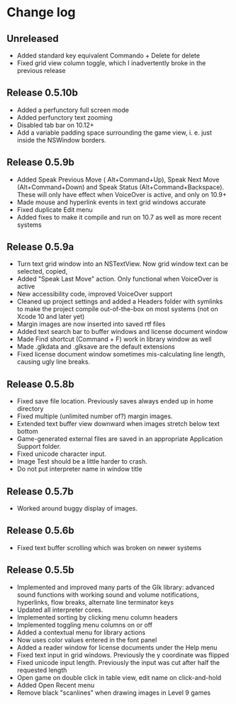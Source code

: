 # Change log

## Unreleased
- Added standard key equivalent Commando + Delete for delete 
- Fixed grid view column toggle, which I inadvertently broke in the previous release

## Release 0.5.10b

- Added a perfunctory full screen mode
- Added perfunctory text zooming
- Disabled tab bar on 10.12+
- Add a variable padding space surrounding the game view, i. e. just inside the NSWindow borders.

## Release 0.5.9b

- Added Speak Previous Move ( Alt+Command+Up), Speak Next Move (Alt+Command+Down) and Speak Status (Alt+Command+Backspace). These will only have effect when VoiceOver is active, and only on 10.9+
- Made mouse and hyperlink events in text grid windows accurate
- Fixed duplicate Edit menu
- Added fixes to make it compile and run on 10.7 as well as more recent systems

## Release 0.5.9a

- Turn text grid window into an NSTextView. Now grid window text can be selected, copied, 
- Added "Speak Last Move" action. Only functional when VoiceOver is active
- New accessibility code, improved VoiceOver support
- Cleaned up project settings and added a Headers folder with symlinks to make the project compile out-of-the-box on most systems (not on Xcode 10 and later yet)
- Margin images are now inserted into saved rtf files
- Added text search bar to buffer windows and license document window
- Made Find shortcut (Command + F) work in library window as well
- Made .glkdata and .glksave are the default extensions
- Fixed license document window sometimes mis-calculating line length, causing ugly line breaks.

## Release 0.5.8b

- Fixed save file location. Previously saves always ended up in home directory
- Fixed multiple (unlimited number of?) margin images.
- Extended text buffer view downward when images stretch below text bottom
- Game-generated external files are saved in an appropriate Application Support folder.
- Fixed unicode character input.
- Image Test should be a little harder to crash.
- Do not put interpreter name in window title

## Release 0.5.7b

- Worked around buggy display of images. 

## Release 0.5.6b

- Fixed text buffer scrolling which was broken on newer systems

## Release 0.5.5b

- Implemented and improved many parts of the Glk library: advanced sound functions with working sound and volume notifications, hyperlinks, flow breaks, alternate line terminator keys
- Updated all interpreter cores.
- Implemented sorting by clicking menu column headers
- Implemented toggling menu columns on or off
- Added a contextual menu for library actions
- Now uses color values entered in the font panel
- Added a reader window for license documents under the Help menu
- Fixed text input in grid windows. Previously the y coordinate was flipped
- Fixed unicode input length. Previously the input was cut after half the requested length
- Open game on double click in table view, edit name on click-and-hold
- Added Open Recent menu
- Remove black "scanlines" when drawing images in Level 9 games



